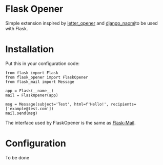 Flask Opener
=============

Simple extension inspired by [letter_opener](https://github.com/ryanb/letter_opener/) and [django_naomi](https://github.com/edwinlunando/django-naomi/)to be used with Flask.


Installation
============
Put this in your configuration code:

```
from flask import Flask
from flask_opener import FlaskOpener
from flask_mail import Message

app = Flask(__name__)
mail = FlaskOpener(app)

msg = Message(subject='Test', html=f'Hello!', recipients=['example@test.com'])
mail.send(msg)
```

The interface used by FlaskOpener is the same as [Flask-Mail](https://pythonhosted.org/Flask-Mail/).


Configuration
==============

To be done